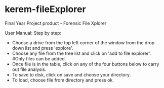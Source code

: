 # kerem-fileExplorer
Final Year Project product - Forensic File Xplorer

User Manual: Step by step:

- Choose a drive from the top left corner of the window from the drop down list and press 'explore'.
- Choose any file from the tree list and click on 'add to file explorer'. #Only files can be added.
- Once file is in the table, click on any of the four buttons below to carry out file analysis.
- To save to disk, click on save and choose your directory. 
- To load, choose file from directory and press ok.
